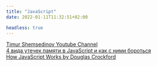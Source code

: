 ```yaml
---
title: "JavaScript"
date: 2022-01-11T11:32:51+02:00

headless: true
---
```


[Timur Shemsedinov Youtube Channel](https://www.youtube.com/user/sthxnp/videos) \
[4 вида утечек памяти в JavaScript и как с ними бороться](https://habr.com/ru/post/309318/) \
[How JavaScript Works by Douglas Crockford](https://howjavascriptworks.com/) 